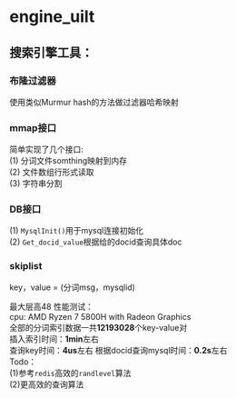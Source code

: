# engine_uilt
## 搜索引擎工具：   
### 布隆过滤器  
使用类似Murmur hash的方法做过滤器哈希映射     
### mmap接口
简单实现了几个接口:   
(1) 分词文件somthing映射到内存   
(2) 文件数组行形式读取   
(3) 字符串分割  

### DB接口
(1) `MysqlInit()`用于mysql连接初始化   
(2) `Get_docid_value`根据给的docid查询具体doc   
### skiplist
key，value = (分词msg，mysqlid)   

最大层高48
性能测试：   
cpu: AMD Ryzen 7 5800H with Radeon Graphics   
全部的分词索引数据一共**12193028**个key-value对   
插入索引时间：**1min**左右   
查询key时间：**4us**左右
根据docid查询mysql时间：**0.2s**左右   
Todo：   
(1)参考`redis`高效的`randlevel`算法   
(2)更高效的查询算法   

